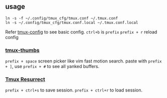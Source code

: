 ## usage
```
ln -s -f ~/.config/tmux_cfg/tmux.conf ~/.tmux.conf
ln -s ~/.config/tmux_cfg/tmux.conf.local ~/.tmux.conf.local
```

Refer [tmux-config](https://github.com/gpakosz/.tmux#bindings) to see basic config.
`ctrl+b` is `prefix`
`prefix + r` reload config
### [tmux-thumbs](https://github.com/fcsonline/tmux-thumbs)
`prefix + space` screen picker like vim fast motion search. paste with `prefix + ]`, use `prefix + #` to see all yanked buffers.
### [Tmux Resurrect](https://github.com/tmux-plugins/tmux-resurrect)
`prefix + ctrl+s` to save session.
`prefix + ctrl+r` to load session.
